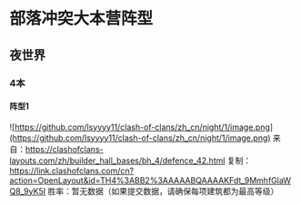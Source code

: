 # 部落冲突大本营阵型

## 夜世界

### 4本

#### 阵型1
![https://github.com/lsyyyy11/clash-of-clans/zh_cn/night/1/image.png](https://github.com/lsyyyy11/clash-of-clans/zh_cn/night/1/image.png)
来自：https://clashofclans-layouts.com/zh/builder_hall_bases/bh_4/defence_42.html
复制：https://link.clashofclans.com/cn?action=OpenLayout&id=TH4%3ABB2%3AAAAABQAAAAKFdt_9MmhfGlaWQ8_9yK5I
胜率：暂无数据（如果提交数据，请确保每项建筑都为最高等级）